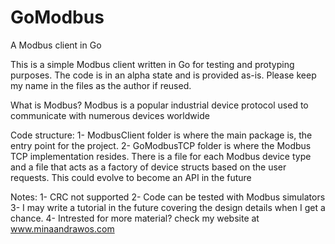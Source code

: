 GoModbus
========

A Modbus client in Go

This is a simple Modbus client written in Go for testing and protyping purposes. The code is in an alpha state and is provided as-is. Please keep my name in the files as the author if reused.

What is Modbus?
Modbus is a popular industrial device protocol used to communicate with numerous devices worldwide

Code structure:
 1- ModbusClient folder is where the main package is, the entry point for the project.
 2- GoModbusTCP folder is where the Modbus TCP implementation resides. There is a file for each Modbus device type and      a file that acts as a factory of device structs based on the user requests. This could evolve to become an API in       the future
 
 
 Notes:
  1- CRC not supported
  2- Code can be tested with Modbus simulators
  3- I may write a tutorial in the future covering the design details when I get a chance.
  4- Intrested for more material? check my website at www.minaandrawos.com
